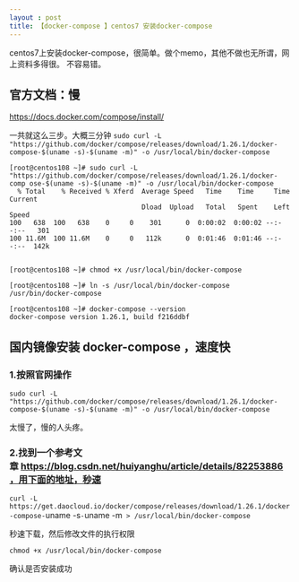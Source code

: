 ```yaml
---
layout : post
title: 【docker-compose 】centos7 安装docker-compose 
---
```


centos7上安装docker-compose，很简单。做个memo，其他不做也无所谓，网上资料多得很。
不容易错。

## 官方文档：慢
https://docs.docker.com/compose/install/

一共就这么三步。大概三分钟
`sudo curl -L "https://github.com/docker/compose/releases/download/1.26.1/docker-compose-$(uname -s)-$(uname -m)" -o /usr/local/bin/docker-compose`

```
[root@centos108 ~]# sudo curl -L "https://github.com/docker/compose/releases/download/1.26.1/docker-comp ose-$(uname -s)-$(uname -m)" -o /usr/local/bin/docker-compose
  % Total    % Received % Xferd  Average Speed   Time    Time     Time  Current
                                 Dload  Upload   Total   Spent    Left  Speed
100   638  100   638    0     0    301      0  0:00:02  0:00:02 --:--:--   301
100 11.6M  100 11.6M    0     0   112k      0  0:01:46  0:01:46 --:--:--  142k


[root@centos108 ~]# chmod +x /usr/local/bin/docker-compose

[root@centos108 ~]# ln -s /usr/local/bin/docker-compose /usr/bin/docker-compose

[root@centos108 ~]# docker-compose --version
docker-compose version 1.26.1, build f216ddbf
```

 
## 国内镜像安装 docker-compose ，速度快
### 1.按照官网操作

`sudo curl -L "https://github.com/docker/compose/releases/download/1.26.1/docker-compose-$(uname -s)-$(uname -m)" -o /usr/local/bin/docker-compose`

太慢了，慢的人头疼。

### 2.找到一个参考文章 https://blog.csdn.net/huiyanghu/article/details/82253886，用下面的地址，秒速

`curl -L https://get.daocloud.io/docker/compose/releases/download/1.26.1/docker-compose-`uname -s`-`uname -m` > /usr/local/bin/docker-compose`

秒速下载，然后修改文件的执行权限

`chmod +x /usr/local/bin/docker-compose`

确认是否安装成功

